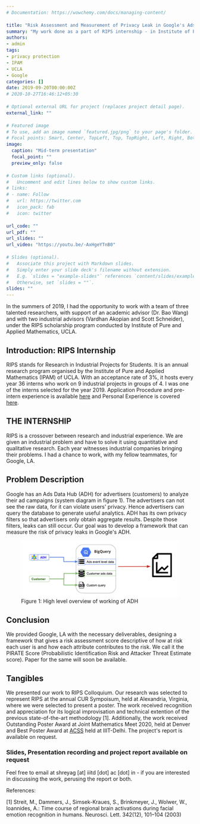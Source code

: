 ```yaml
---
# Documentation: https://wowchemy.com/docs/managing-content/

title: "Risk Assessment and Measurement of Privacy Leak in Google's Ads Data Hub"
summary: "My work done as a part of RIPS internship - in Institute of Pure and Applied Mathematics, UCLA and with Google, LA - on measuring privacy leaks to protect the end-user safety while making online search databases useful for advertisers"
authors: 
- admin
tags:
- privacy protection
- IPAM 
- UCLA
- Google
categories: []
date: 2019-09-20T00:00:00Z 
# 2020-10-27T16:46:12+05:30

# Optional external URL for project (replaces project detail page).
external_link: ""

# Featured image
# To use, add an image named `featured.jpg/png` to your page's folder.
# Focal points: Smart, Center, TopLeft, Top, TopRight, Left, Right, BottomLeft, Bottom, BottomRight.
image:
  caption: "Mid-term presentation"
  focal_point: ""
  preview_only: false

# Custom links (optional).
#   Uncomment and edit lines below to show custom links.
# links:
# - name: Follow
#   url: https://twitter.com
#   icon_pack: fab
#   icon: twitter

url_code: ""
url_pdf: ""
url_slides: ""
url_video: "https://youtu.be/-AxHgeYTnB0"

# Slides (optional).
#   Associate this project with Markdown slides.
#   Simply enter your slide deck's filename without extension.
#   E.g. `slides = "example-slides"` references `content/slides/example-slides.md`.
#   Otherwise, set `slides = ""`.
slides: ""
---
```



In the summers of 2019, I had the opportunity to work with a team of three talented researchers, with support of an academic advisor (Dr. Bao Wang) and with two industrial advisors (Vardhan Akopian and Scott Schneider), under the RIPS scholarship program conducted by Institute of Pure and Applied Mathematics, UCLA.  

## Introduction: RIPS Internship

RIPS stands for Research in Industrial Projects for Students. It is an annual research program organised by the Institute of Pure and Applied Mathematics (IPAM) of UCLA. With an acceptance rate of 3%, it hosts every year 36 interns who work on 9 industrial projects in groups of 4. I was one of the interns selected for the year 2019. Application Procedure and pre-intern experience is available [here](https://shreyagupta08.github.io/rips-internship-application-2019/) and Personal Experience is covered [here](https://shreyagupta08.github.io/rips-internship-people/).

## THE INTERNSHIP

RIPS is a crossover between research and industrial experience. We are given an industrial problem and have to solve it using quantitative and qualitative research. Each year witnesses industrial companies bringing their problems. I had a chance to work, with my fellow teammates, for Google, LA. 


## Problem Description

Google has an Ads Data Hub (ADH) for advertisers (customers) to analyze their ad campaigns (system diagram in figure 1). 
The advertisers can not see the raw data, for it can violate users' privacy. Hence advertisers can query the database to generate useful analytics. ADH has its own privacy filters so that advertisers only obtain aggregate results. Despite those filters, leaks can still occur. Our goal was to develop a framework that can measure the risk of privacy leaks in Google's ADH.

<figure>
	<a href="adh_system_rips.png"><img src="adh_system_rips.png"></a>
	<figcaption>Figure 1: High level overview of working of ADH</figcaption>
</figure>

## Conclusion

We provided Google, LA with the necessary deliverables, designing a framework that gives a risk assessment score descriptive of how at risk each user is and how each attribute contributes to the risk. We call it the PIRATE Score (Probabilistic Identification Risk and Attacker Threat Estimate score). Paper for the same will soon be available.

## Tangibles

We presented our work to RIPS Colloquium. Our research was selected to represent RIPS at the annual CUR Sympoisum, held at Alexandria, Virginia, where we were selected to present a poster. The work received recognition and appreciation for its logical improvisation and technical extention of the previous state-of-the-art methodology [1]. Additionally, the work received Outstanding Poster Award at Joint Mathematics Meet 2020, held at Denver and Best Poster Award at [ACSS](http://lcs2.iiitd.edu.in/acss2020/) held at IIIT-Delhi. The project's report is available on request. 


### Slides, Presentation recording and project report available on request

Feel free to email at shreyag [at] iiitd [dot] ac [dot] in - if you are interested in discussing the work, perusing the report or both.


References: 

[1] Streit, M., Dammers, J., Simsek-Kraues, S., Brinkmeyer, J., Wolwer, W., Ioannides, A.: Time course of regional brain activations during facial emotion recognition in humans. Neurosci. Lett. 342(12), 101–104 (2003)